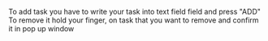 To add task you have to write your task into text field field and press "ADD"
To remove it hold your finger, on task that you want to remove and confirm it in pop up window
